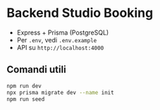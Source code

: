 # Backend Studio Booking

- Express + Prisma (PostgreSQL)
- Per `.env`, vedi `.env.example`
- API su `http://localhost:4000`

## Comandi utili

```sh
npm run dev
npx prisma migrate dev --name init
npm run seed
```